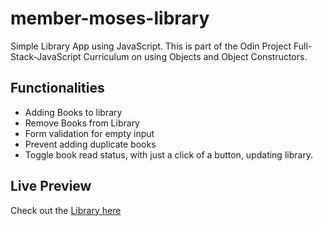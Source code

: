 # member-moses-library
Simple Library App using JavaScript. This is part of the Odin Project Full-Stack-JavaScript Curriculum on using Objects and Object Constructors.

## Functionalities
- Adding Books to library
- Remove Books from Library
- Form validation for empty input
- Prevent adding duplicate books
- Toggle book read status, with just a click of a button, updating library.


## Live Preview
Check out the [Library here](https://agile-learning-institute.github.io/member-moses-library)
